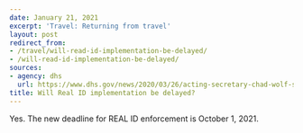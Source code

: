 ```yaml
---
date: January 21, 2021
excerpt: 'Travel: Returning from travel'
layout: post
redirect_from:
- /travel/will-read-id-implementation-be-delayed/
- /will-read-id-implementation-be-delayed/
sources:
- agency: dhs
  url: https://www.dhs.gov/news/2020/03/26/acting-secretary-chad-wolf-statement-real-id-enforcement-deadline
title: Will Real ID implementation be delayed?
---
```


Yes. The new deadline for REAL ID enforcement is October 1, 2021.